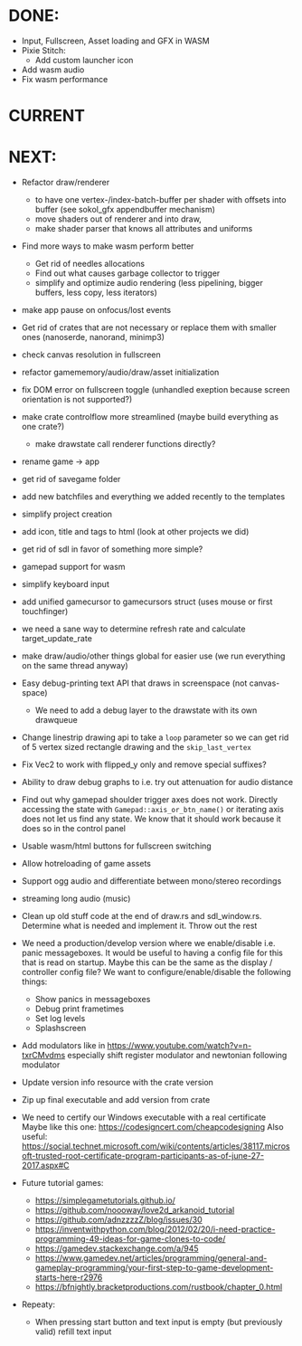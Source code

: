 # DONE:

* Input, Fullscreen, Asset loading and GFX in WASM
* Pixie Stitch: 
  - Add custom launcher icon
* Add wasm audio
* Fix wasm performance


# CURRENT


# NEXT:

* Refactor draw/renderer 
  - to have one vertex-/index-batch-buffer per shader with offsets into buffer
    (see sokol_gfx appendbuffer mechanism)
  - move shaders out of renderer and into draw, 
  - make shader parser that knows all attributes and uniforms
* Find more ways to make wasm perform better
  - Get rid of needles allocations
  - Find out what causes garbage collector to trigger
  - simplify and optimize audio rendering (less pipelining, bigger buffers, less copy, less iterators)
* make app pause on onfocus/lost events 
* Get rid of crates that are not necessary or replace them with smaller ones
  (nanoserde, nanorand, minimp3)
* check canvas resolution in fullscreen
* refactor gamememory/audio/draw/asset initialization
* fix DOM error on fullscreen toggle (unhandled exeption because screen orientation is not supported?)
* make crate controlflow more streamlined (maybe build everything as one crate?)
  - make drawstate call renderer functions directly?
* rename game -> app
* get rid of savegame folder
* add new batchfiles and everything we added recently to the templates
* simplify project creation
* add icon, title and tags to html (look at other projects we did)
* get rid of sdl in favor of something more simple?
* gamepad support for wasm
* simplify keyboard input
* add unified gamecursor to gamecursors struct (uses mouse or first touchfinger)
* we need a sane way to determine refresh rate and calculate target_update_rate
* make draw/audio/other things global for easier use (we run everything on the same thread anyway)
* Easy debug-printing text API that draws in screenspace (not canvas-space)
  - We need to add a debug layer to the drawstate with its own drawqueue
* Change linestrip drawing api to take a `loop` parameter so we can get rid of 5 vertex 
  sized rectangle drawing and the `skip_last_vertex` 
* Fix Vec2 to work with flipped_y only and remove special suffixes?
* Ability to draw debug graphs to i.e. try out attenuation for audio distance
* Find out why gamepad shoulder trigger axes does not work. Directly accessing the state 
  with `Gamepad::axis_or_btn_name()` or iterating axis does not let us find any state. We know that 
  it should work because it does so in the control panel
* Usable wasm/html buttons for fullscreen switching
* Allow hotreloading of game assets
* Support ogg audio and differentiate between mono/stereo recordings
* streaming long audio (music)
* Clean up old stuff code at the end of draw.rs and sdl_window.rs. 
  Determine what is needed and implement it. Throw out the rest 
* We need a production/develop version where we enable/disable i.e. panic messageboxes. It would be 
  useful to having a config file for this that is read on startup. Maybe this can be the same as the 
  display / controller config file? We want to configure/enable/disable the following things:
  - Show panics in messageboxes
  - Debug print frametimes
  - Set log levels
  - Splashscreen


* Add modulators like in https://www.youtube.com/watch?v=n-txrCMvdms especially shift register 
  modulator and newtonian following modulator

* Update version info resource with the crate version
* Zip up final executable and add version from crate
* We need to certify our Windows executable with a real certificate
  Maybe like this one:
  https://codesigncert.com/cheapcodesigning
  Also useful:
  https://social.technet.microsoft.com/wiki/contents/articles/38117.microsoft-trusted-root-certificate-program-participants-as-of-june-27-2017.aspx#C

* Future tutorial games:
  - https://simplegametutorials.github.io/
  - https://github.com/noooway/love2d_arkanoid_tutorial
  - https://github.com/adnzzzzZ/blog/issues/30
  - https://inventwithpython.com/blog/2012/02/20/i-need-practice-programming-49-ideas-for-game-clones-to-code/
  - https://gamedev.stackexchange.com/a/945
  - https://www.gamedev.net/articles/programming/general-and-gameplay-programming/your-first-step-to-game-development-starts-here-r2976
  - https://bfnightly.bracketproductions.com/rustbook/chapter_0.html



* Repeaty:
  - When pressing start button and text input is empty (but previously valid) refill text input
